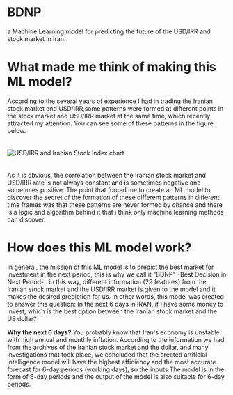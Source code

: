 # BDNP
a Machine Learning model for predicting the future of the USD/IRR and stock market in Iran.

# What made me think of making this ML model?
According to the several years of experience I had in trading the Iranian stock market and USD/IRR,some patterns were formed at different points in the stock market and USD/IRR market at the same time, which recently attracted my attention.
You can see some of these patterns in the figure below.<br><br><br>
![USD/IRR and Iranian Stock Index chart](https://private-user-images.githubusercontent.com/104448040/320200771-388b8d13-4107-45d0-ac44-ceb18732077d.png?jwt=eyJhbGciOiJIUzI1NiIsInR5cCI6IkpXVCJ9.eyJpc3MiOiJnaXRodWIuY29tIiwiYXVkIjoicmF3LmdpdGh1YnVzZXJjb250ZW50LmNvbSIsImtleSI6ImtleTUiLCJleHAiOjE3MTI0MDI4NTcsIm5iZiI6MTcxMjQwMjU1NywicGF0aCI6Ii8xMDQ0NDgwNDAvMzIwMjAwNzcxLTM4OGI4ZDEzLTQxMDctNDVkMC1hYzQ0LWNlYjE4NzMyMDc3ZC5wbmc_WC1BbXotQWxnb3JpdGhtPUFXUzQtSE1BQy1TSEEyNTYmWC1BbXotQ3JlZGVudGlhbD1BS0lBVkNPRFlMU0E1M1BRSzRaQSUyRjIwMjQwNDA2JTJGdXMtZWFzdC0xJTJGczMlMkZhd3M0X3JlcXVlc3QmWC1BbXotRGF0ZT0yMDI0MDQwNlQxMTIyMzdaJlgtQW16LUV4cGlyZXM9MzAwJlgtQW16LVNpZ25hdHVyZT04MzcxNGMwNDZiYjMzMjc0OWI0MWUxODQwYTgzZDIxNDc1Y2UwMGRmZDc5MjBmOGZmOWMxZGYxYzQ4YWY1MWZlJlgtQW16LVNpZ25lZEhlYWRlcnM9aG9zdCZhY3Rvcl9pZD0wJmtleV9pZD0wJnJlcG9faWQ9MCJ9.n88jI2VdUKYjJ7uYQjfRDoF0T5_-PtJLwaiI79ny418) <br><br><br>
As it is obvious, the correlation between the Iranian stock market and USD/IRR rate is not always constant and is sometimes negative and sometimes positive.
The point that forced me to create an ML model to discover the secret of the formation of these different patterns in different time frames was that these patterns are never formed by chance and there is a logic and algorithm behind it that i think only machine learning methods can discover.

# How does this ML model work?
In general, the mission of this ML model is to predict the best market for investment in the next period, this is why we call it "BDNP" -Best Decision in Next Period- . in this way, different information (29 features) from the Iranian stock market and the USD/IRR market is given to the model and it makes the desired prediction for us.
In other words, this model was created to answer this question:
In the next 6 days in IRAN, if I have some money to invest, which is the best option between the Iranian stock market and the US dollar?

**Why the next 6 days?**
You probably know that Iran's economy is unstable with high annual and monthly inflation.
According to the information we had from the archives of the Iranian stock market and the dollar, and many investigations that took place, we concluded that the created artificial intelligence model will have the highest efficiency and the most accurate forecast for 6-day periods (working days), so the inputs The model is in the form of 6-day periods and the output of the model is also suitable for 6-day periods.

